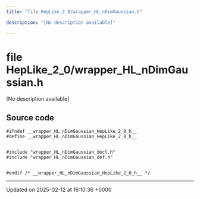 ```yaml
---
title: "file HepLike_2_0/wrapper_HL_nDimGaussian.h"

description: "[No description available]"

---
```


# file HepLike_2_0/wrapper_HL_nDimGaussian.h

[No description available]




## Source code

```
#ifndef __wrapper_HL_nDimGaussian_HepLike_2_0_h__
#define __wrapper_HL_nDimGaussian_HepLike_2_0_h__


#include "wrapper_HL_nDimGaussian_decl.h"
#include "wrapper_HL_nDimGaussian_def.h"


#endif /* __wrapper_HL_nDimGaussian_HepLike_2_0_h__ */
```


-------------------------------

Updated on 2025-02-12 at 16:10:36 +0000

